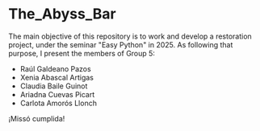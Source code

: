 # The_Abyss_Bar
The main objective of this repository is to work and develop a restoration project, under the seminar "Easy Python" in 2025. As following that purpose, I present the members of Group 5:
- Raúl Galdeano Pazos
- Xenia Abascal Artigas
- Claudia Baile Guinot
- Ariadna Cuevas Picart
- Carlota Amorós Llonch

¡Missó cumplida!
